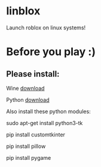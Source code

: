# linblox
Launch roblox on linux systems!
# Before you play :)
## Please install:
Wine [download](https://www.winehq.org)

Python [download](https://www.python.org)

Also install these python modules:

sudo apt-get install python3-tk

pip install customtkinter

pip install pillow

pip install pygame

